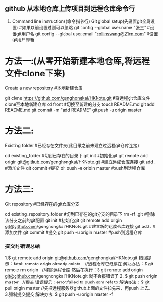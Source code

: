 ## github 从本地仓库上传项目到远程仓库命令行

1. Command line instructions(命令指令行)
Git global setup(先设置git全局设置)    #如果以前设置过则可以忽略
git config --global user.name "张三"   #设置git用户名
git config --global user.email "collinswang@21cn.com"    #设置git用户邮箱

# 方法一:(从零开始新建本地仓库,将远程文件clone下来)
Create a new repository     #本地新建仓库

git clone https://github.com/genghongkai/HKNote.git  #将远程git仓库文件clone至本地新建仓库
cd front                                    #切换至新建的分支
touch README.md
git add README.md
git commit -m "add README"
git push -u origin master
# 方法二:
Existing folder     #已经存在文件夹(此目录之前未建立过远程git仓库连接)

cd existing_folder     #切到已存在的目录下
git init                      #初始化git
git remote add origin git@github.com/genghongkai/HKNote.git     #建立远成仓库连接
git add .                  #添加文件
git commit              #提交
git push -u origin master    #push到远程仓库

# 方法三:
Git repository    #已经存在的git仓库分支

cd existing_repository_folder     #切到已存在的git分支的目录下
rm -rf .git                          #删除该分支之前的git配置
git init                            #初始化git
git remote add origin git@github.com/genghongkai/HKNote.git     #建立新的远成仓库连接
git add .                  #添加文件
git commit              #提交
git push -u origin master    #push到远程仓库

### 提交时错误总结
1.$ git remote add origin git@github.com/genghongkai/HKNote.git 
错误提示：fatal: remote origin already exists.   //远程仓库已经存在
解决办法：$ git remote rm origin   //移除远程仓库
然后在执行：$ git remote add origin git@github.com/genghongkai/HKNote.git 就不会报错误了 
2. $ git push origin master   //提交
错误提示：error:failed to push som refs to 
解决办法：$ git pull origin master //先把远程服务器github上面的文件拉先来，再push 上去。 
3.强制提交提交
解决办法: $ git push -u origin master -f 

